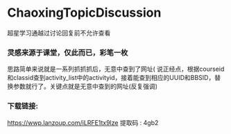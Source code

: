 # ChaoxingTopicDiscussion
超星学习通越过讨论回复前不允许查看  

### 灵感来源于课堂，仅此而已，彩笔一枚
思路简单来说就是一系列抓抓抓后，无意中查到了网址(
说正经点，根据courseid和classid查到activity_list中的activityid，接着能查到相应的UUID和BBSID，替换参数就行了。关键点就是无意中查到的网址(反复强调)

### 下载链接:
https://wwp.lanzoup.com/iLRFE1tx9lze  提取码 : 4gb2
